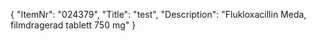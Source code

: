 {
  "ItemNr": "024379",
  "Title": "test",
  "Description": "Flukloxacillin Meda, filmdragerad tablett 750 mg"
}